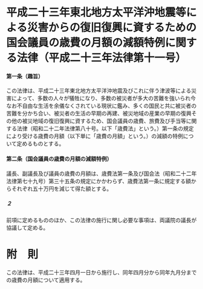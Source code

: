 # 平成二十三年東北地方太平洋沖地震等による災害からの復旧復興に資するための国会議員の歳費の月額の減額特例に関する法律（平成二十三年法律第十一号）
#### 第一条（趣旨）
この法律は、平成二十三年東北地方太平洋沖地震及びこれに伴う津波等による災害によって、多数の人々が犠牲になり、多数の被災者が多大の苦難を強いられ今なお不自由な生活を余儀なくされている現状に鑑み、多くの国民と共に被災者の苦難を分かち合い、被災者の生活の早期の再建、被災地域の産業の早期の復興その他の被災地域の復旧復興に資するため、国会議員の歳費、旅費及び手当等に関する法律（昭和二十二年法律第八十号。以下「歳費法」という。）第一条の規定により受ける歳費の月額（以下単に「歳費の月額」という。）の減額の特例について定めるものとする。
#### 第二条（国会議員の歳費の月額の減額特例）
議長、副議長及び議員の歳費の月額は、歳費法第一条及び国会法（昭和二十二年法律第七十九号）第三十五条の規定にかかわらず、歳費法第一条に規定する額からそれぞれ五十万円を減じて得た額とする。
##### ２
前項に定めるもののほか、この法律の施行に関し必要な事項は、両議院の議長が協議して定める。
# 附　則
この法律は、平成二十三年四月一日から施行し、同年四月分から同年九月分までの歳費の月額について適用する。
